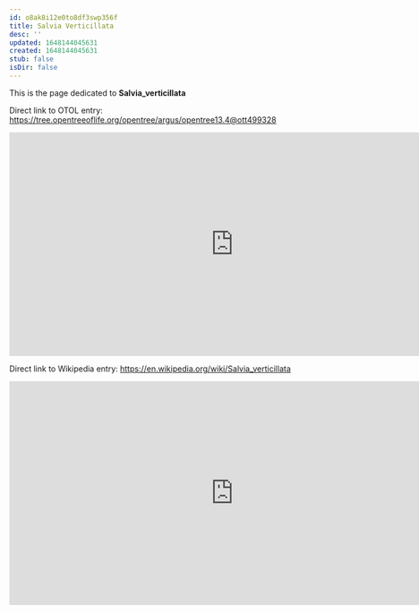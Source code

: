 ```yaml
---
id: o8ak8i12e0to8df3swp356f
title: Salvia Verticillata
desc: ''
updated: 1648144045631
created: 1648144045631
stub: false
isDir: false
---
```

This is the page dedicated to **Salvia_verticillata**


Direct link to OTOL entry: https://tree.opentreeoflife.org/opentree/argus/opentree13.4@ott499328



<html>
    <body>
    <iframe src="https://tree.opentreeoflife.org/opentree/argus/opentree13.4@ott499328"
    width="800" height="400" frameborder="0" allowfullscreen> </iframe>
    </body>
</html>
    


Direct link to Wikipedia entry: https://en.wikipedia.org/wiki/Salvia_verticillata



<html>
    <body>
    <iframe src="https://en.wikipedia.org/wiki/Salvia_verticillata"
    width="800" height="400" frameborder="0" allowfullscreen> </iframe>
    </body>
</html>
    
